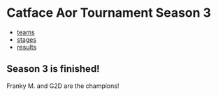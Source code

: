 # Catface Aor Tournament Season 3

- [teams](s3_teams.md)
- [stages](s3_stages.md)
- [results](s3_results.md)


## Season 3 is finished!

Franky M. and G2D are the champions!

